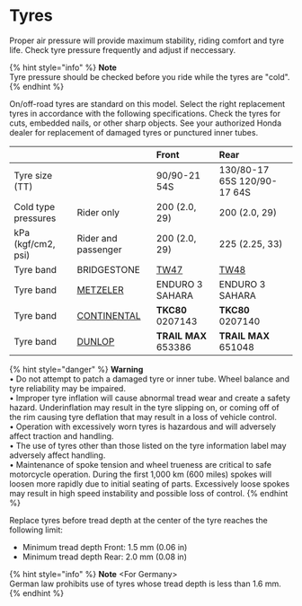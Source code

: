 # Tyres

Proper air pressure will provide maximum stability, riding comfort and tyre life. Check tyre pressure frequently and adjust if neccessary.

{% hint style="info" %}
**Note**  
Tyre pressure should be checked before you ride while the tyres are "cold".
{% endhint %}

On/off-road tyres are standard on this model. Select the right replacement tyres in accordance with the following specifications. Check the tyres for cuts, embedded nails, or other sharp objects. See your authorized Honda dealer for replacement of damaged tyres or punctured inner tubes.

|  |  | Front | Rear |
| :--- | :--- | :--- | :--- |
| Tyre size \(TT\) |  | 90/90-21 54S | 130/80-17 65S 120/90-17 64S |
| Cold type pressures | Rider only | 200 \(2.0, 29\) | 200 \(2.0, 29\) |
| kPa \(kgf/cm2, psi\) | Rider and passenger | 200 \(2.0, 29\) | 225 \(2.25, 33\) |
| Tyre band | BRIDGESTONE | [TW47](https://www.bridgestone.com/products/motorcycle_tires/products/detail/pr117/) | [TW48](https://www.bridgestone.com/products/motorcycle_tires/products/detail/pr118/) |
| Tyre band | [METZELER](https://www.metzeler.com/en-ww/products/tyres/enduro-3-sahara) | ENDURO 3 SAHARA | ENDURO 3 SAHARA |
| Tyre band | [CONTINENTAL](https://www.continental-tires.com/motorcycle/tires/motorcycle-tires/off-road-enduro/tkc-80) | **TKC80** 0207143 | **TKC80** 0207140 |
| Tyre band | [DUNLOP](https://www.dunlop.eu/en_gb/motorcycle/tires/trailmax.TRX.html) | **TRAIL MAX** 653386 | **TRAIL MAX** 651048 |

{% hint style="danger" %}
**Warning**  
• Do not attempt to patch a damaged tyre or inner tube. Wheel balance and tyre reliability may be impaired.  
• Improper tyre inflation will cause abnormal tread wear and create a safety hazard. Underinflation may result in the tyre slipping on, or coming off of the rim causing tyre deflation that may result in a loss of vehicle control.  
• Operation with excessively worn tyres is hazardous and will adversely affect traction and handling.  
• The use of tyres other than those listed on the tyre information label may adversely affect handling.  
• Maintenance of spoke tension and wheel trueness are critical to safe motorcycle operation. During the first 1,000 km \(600 miles\) spokes will loosen more rapidly due to initial seating of parts. Excessively loose spokes may result in high speed instability and possible loss of control.
{% endhint %}

Replace tyres before tread depth at the center of the tyre reaches the following limit:

* Minimum tread depth Front: 1.5 mm \(0.06 in\)
* Minimum tread depth Rear: 2.0 mm \(0.08 in\)

{% hint style="info" %}
**Note** &lt;For Germany&gt;  
German law prohibits use of tyres whose tread depth is less than 1.6 mm.
{% endhint %}

